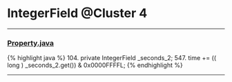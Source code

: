 # IntegerField @Cluster 4

***

### [Property.java](https://searchcode.com/codesearch/view/15642246/)
{% highlight java %}
104. private IntegerField        _seconds_2;
547.     time         += (( long ) _seconds_2.get()) & 0x0000FFFFL;
{% endhighlight %}

***

